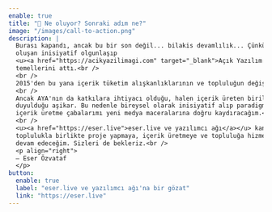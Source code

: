 ```yaml
---
enable: true
title: "🤔 Ne oluyor? Sonraki adım ne?"
image: "/images/call-to-action.png"
description: |
  Burası kapandı, ancak bu bir son değil... bilakis devamlılık... Çünkü burada
  oluşan inisiyatif olgunlaşıp
  <u><a href="https://acikyazilimagi.com" target="_blank">Açık Yazılım Ağı (AYA)</a></u>'nın
  temellerini attı.<br />
  <br />
  2015'den bu yana içerik tüketim alışkanlıklarının ve topluluğun değişkenliğini göz önünde bulundurduğumuzda misyonumuzu tamamladık.<br />
  <br />
  Ancak AYA'nın da katkılara ihtiyacı olduğu, halen içerik üreten birilerine gereksinim
  duyulduğu aşikar. Bu nedenle bireysel olarak inisiyatif alıp paradigmaya uyarak bireysel
  içerik üretme çabalarımı yeni medya maceralarına doğru kaydıracağım.<br />
  <br />
  <u><a href="https://eser.live">eser.live ve yazılımcı ağı</a></u> kanalı üzerinde
  toplulukla birlikte proje yapmaya, içerik üretmeye ve topluluğa hizmet etmeye
  devam edeceğim. Sizleri de bekleriz.<br />
  <p align="right">
  — Eser Özvataf
  </p>
button:
  enable: true
  label: "eser.live ve yazılımcı ağı'na bir gözat"
  link: "https://eser.live"
---
```

